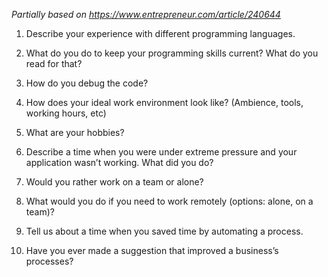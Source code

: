 *Partially based on https://www.entrepreneur.com/article/240644*

1) Describe your experience with different programming languages.

2) What do you do to keep your programming skills current? What do you read for that?

3) How do you debug the code?

4) How does your ideal work environment look like? (Ambience, tools, working hours, etc)

5) What are your hobbies?

6) Describe a time when you were under extreme pressure and your application wasn’t working. What did you do?

7) Would you rather work on a team or alone?

8) What would you do if you need to work remotely (options: alone, on a team)?

9) Tell us about a time when you saved time by automating a process.

10) Have you ever made a suggestion that improved a business’s processes?
